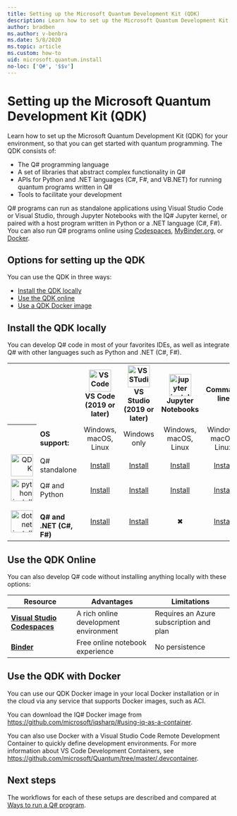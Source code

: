 ```yaml
---
title: Setting up the Microsoft Quantum Development Kit (QDK)
description: Learn how to set up the Microsoft Quantum Development Kit for different environments.
author: bradben
ms.author: v-benbra
ms.date: 5/8/2020
ms.topic: article
ms.custom: how-to
uid: microsoft.quantum.install
no-loc: ['Q#', '$$v']
---
```


# Setting up the Microsoft Quantum Development Kit (QDK)

Learn how to set up the Microsoft Quantum Development Kit (QDK) for your environment, so that you can get started with quantum programming. The QDK consists of:

- The Q# programming language
- A set of libraries that abstract complex functionality in Q#
- APIs for Python and .NET languages (C#, F#, and VB.NET) for running quantum programs written in Q#
- Tools to facilitate your development

Q# programs can run as standalone applications using Visual Studio Code or Visual Studio, through Jupyter Notebooks with the IQ# Jupyter kernel, or paired with a host program written in Python or a .NET language (C#, F#). You can also run Q# programs online using [Codespaces](https://online.visualstudio.com/), [MyBinder.org](https://mybinder.org/), or [Docker](#use-the-qdk-with-docker). 

## Options for setting up the QDK

You can use the QDK in three ways:

- [Install the QDK locally](#install-the-qdk-locally)
- [Use the QDK online](#use-the-qdk-online)
- [Use a QDK Docker image](#use-the-qdk-with-docker)

## Install the QDK locally

You can develop Q# code in most of your favorites IDEs, as well as integrate Q# with other languages such as Python and .NET (C#, F#).

<table>
    <tr>
        <th width=10%>&nbsp;</th>
        <th>&nbsp;</th>
        <th align="center" width=18%><img src="~/media/vs_code.png" alt="VS Code" width="50"/><br><b>VS Code<br>(2019 or later)</b></th>
        <th align="center" width=18%><img src="~/media/vs_studio.png" alt="VS STudio" width="50"/><br><b>VS Studio<br>(2019 or later)</b></th>
        <th align="center" width=18%><img src="~/media/jupyter.png" alt="jupyter install" width="50"/><br><b>Jupyter Notebooks</b></th>
        <th align="center" valign="middle" width=18%>Command line</b></th>
    </tr>
    <tr>
        <th>&nbsp;</th>
        <td align="left" valign="middle"><b>OS support:</b></td>
        <td align="center" valign="middle">Windows, macOS, Linux</td>
        <td align="center" valign="middle">Windows only</td>
        <td align="center" valign="middle">Windows, macOS, Linux</td>
        <td align="center" valign="middle">Windows, macOS, Linux</td>
    </tr>
    <tr>
        <td align="right"><img src="~/media/quantum.png" alt="QDK" width="50"/></td>
        <td align="left" valign="middle">Q# standalone</b></td>
        <td align="center" valign="middle"><a href="xref:microsoft.quantum.install.standalone">Install</a></td>
        <td align="center" valign="middle"><a href="xref:microsoft.quantum.install.standalone">Install</a></td>
        <td align="center" valign="middle"><a href="xref:microsoft.quantum.install.jupyter">Install</a></td>
        <td align="center" valign="middle"><a href="xref:microsoft.quantum.install.standalone">Install</a></td>
    </tr>
    <tr>
        <td align="right"><img src="~/media/python.png" alt="python install" width="50"/></td>
        <td align="left" valign="middle">Q# and Python</b></td>
        <td align="center" valign="middle"><a href="xref:microsoft.quantum.install.python">Install</a></td>
        <td align="center" valign="middle"><a href="xref:microsoft.quantum.install.python">Install</a></td>
        <td align="center" valign="middle"><a href="xref:microsoft.quantum.install.jupyter">Install</a></td>
        <td align="center" valign="middle"><a href="xref:microsoft.quantum.install.python">Install</a></td>
    </tr>
    <tr>
        <td align="right"><img src="~/media/dot_net.png" alt="dotnet install" width="50"/></td>
        <td align="left"><br><b>Q# and .NET (C#, F#)</b></td> 
        <td align="center" valign="middle"><a href="xref:microsoft.quantum.install.cs">Install</a></td>
        <td align="center" valign="middle"><a href="xref:microsoft.quantum.install.cs">Install</a></td>
        <td align="center" valign="middle">&#10006;</a></td>
        <td align="center" valign="middle"><a href="xref:microsoft.quantum.install.cs">Install</a></td>
   </tr>
</table>

## Use the QDK Online

You can also develop Q# code without installing anything locally with these options:

|Resource|Advantages|Limitations|
|---|---|---|
|[**Visual Studio Codespaces**](xref:microsoft.quantum.install.standalone)|A rich online development environment  |Requires an Azure subscription and plan |
|[**Binder**](xref:microsoft.quantum.install.binder) | Free online notebook experience |No persistence |

## Use the QDK with Docker

You can use our QDK Docker image in your local Docker installation or in the cloud via any service that supports Docker images, such as ACI.

You can download the IQ# Docker image from https://github.com/microsoft/iqsharp/#using-iq-as-a-container. 

You can also use Docker with a Visual Studio Code Remote Development Container to quickly define development environments. For more information about VS Code Development Containers, see https://github.com/microsoft/Quantum/tree/master/.devcontainer.

## Next steps

The workflows for each of these setups are described and compared at [Ways to run a Q# program](xref:microsoft.quantum.guide.host-programs).
